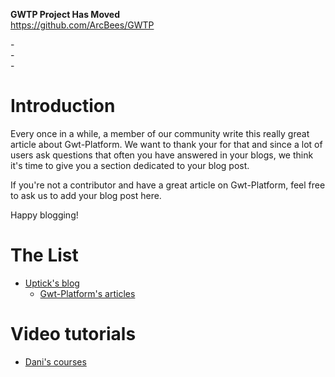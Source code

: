 **GWTP Project Has Moved** <br />
https://github.com/ArcBees/GWTP

-<br />
-<br />
-<br />

# Introduction #
Every once in a while, a member of our community write this really great article about Gwt-Platform. We want to thank your for that and since a lot of users ask questions that often you have answered in your blogs, we think it's time to give you a section dedicated to your blog post.

If you're not a contributor and have a great article on Gwt-Platform, feel free to ask us to add your blog post here.

Happy blogging!

# The List #

  * [Uptick's blog](http://uptick.com.au/blog)
    * [Gwt-Platform's articles](http://uptick.com.au/category/tags/gwt-platform)

# Video tutorials #

  * [Dani's courses](http://www.youtube.com/playlist?list=PL29DDDC847F63AF82)